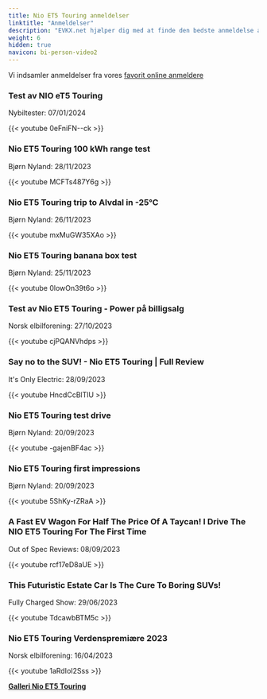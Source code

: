 ```yaml
---
title: Nio ET5 Touring anmeldelser
linktitle: "Anmeldelser"
description: "EVKX.net hjælper dig med at finde den bedste anmeldelse af denne model."
weight: 6
hidden: true
navicon: bi-person-video2
---
```

Vi indsamler anmeldelser fra vores [favorit online anmeldere](../../../../../guides/evreviewers/)

<div class="container text-center shadow p-2 pe-4 mb-5 bg-body-tertiary rounded border">
<h3>Test av NIO eT5 Touring</h3>
<p>Nybiltester: 07/01/2024</p>

{{< youtube 0eFniFN--ck >}}

</div>
<div class="container text-center shadow p-2 pe-4 mb-5 bg-body-tertiary rounded border">
<h3>Nio ET5 Touring 100 kWh range test</h3>
<p>Bjørn Nyland: 28/11/2023</p>

{{< youtube MCFTs487Y6g >}}

</div>
<div class="container text-center shadow p-2 pe-4 mb-5 bg-body-tertiary rounded border">
<h3>Nio ET5 Touring trip to Alvdal in -25°C</h3>
<p>Bjørn Nyland: 26/11/2023</p>

{{< youtube mxMuGW35XAo >}}

</div>
<div class="container text-center shadow p-2 pe-4 mb-5 bg-body-tertiary rounded border">
<h3>Nio ET5 Touring banana box test</h3>
<p>Bjørn Nyland: 25/11/2023</p>

{{< youtube 0lowOn39t6o >}}

</div>
<div class="container text-center shadow p-2 pe-4 mb-5 bg-body-tertiary rounded border">
<h3>Test av Nio ET5 Touring - Power på billigsalg</h3>
<p>Norsk elbilforening: 27/10/2023</p>

{{< youtube cjPQANVhdps >}}

</div>
<div class="container text-center shadow p-2 pe-4 mb-5 bg-body-tertiary rounded border">
<h3>Say no to the SUV! - Nio ET5 Touring | Full Review</h3>
<p>It's Only Electric: 28/09/2023</p>

{{< youtube HncdCcBlTlU >}}

</div>
<div class="container text-center shadow p-2 pe-4 mb-5 bg-body-tertiary rounded border">
<h3>Nio ET5 Touring test drive</h3>
<p>Bjørn Nyland: 20/09/2023</p>

{{< youtube -gajenBF4ac >}}

</div>
<div class="container text-center shadow p-2 pe-4 mb-5 bg-body-tertiary rounded border">
<h3>Nio ET5 Touring first impressions</h3>
<p>Bjørn Nyland: 20/09/2023</p>

{{< youtube 5ShKy-rZRaA >}}

</div>
<div class="container text-center shadow p-2 pe-4 mb-5 bg-body-tertiary rounded border">
<h3>A Fast EV Wagon For Half The Price Of A Taycan! I Drive The NIO ET5 Touring For The First Time</h3>
<p>Out of Spec Reviews: 08/09/2023</p>

{{< youtube rcf17eD8aUE >}}

</div>
<div class="container text-center shadow p-2 pe-4 mb-5 bg-body-tertiary rounded border">
<h3>This Futuristic Estate Car Is The Cure To Boring SUVs!</h3>
<p>Fully Charged Show: 29/06/2023</p>

{{< youtube TdcawbBTM5c >}}

</div>
<div class="container text-center shadow p-2 pe-4 mb-5 bg-body-tertiary rounded border">
<h3>Nio ET5 Touring Verdenspremiære 2023</h3>
<p>Norsk elbilforening: 16/04/2023</p>

{{< youtube 1aRdIoI2Sss >}}

</div>
<div class="mt-3 mb-3">
<a href="../gallery/" class="text-decoration-none text-black">
<strong><i class="bi-arrow-left"></i>Galleri  </strong>
</a>
<a href="../" class="text-decoration-none text-black float-end">
<strong>Nio ET5 Touring <i class="bi-arrow-right"></i></strong>
</a>
</div>
